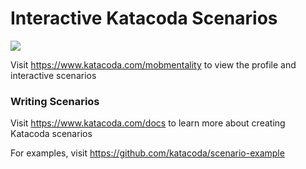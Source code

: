 # Interactive Katacoda Scenarios

[![](http://shields.katacoda.com/katacoda/mobmentality/count.svg)](https://www.katacoda.com/mobmentality "Get your profile on Katacoda.com")

Visit https://www.katacoda.com/mobmentality to view the profile and interactive scenarios

### Writing Scenarios
Visit https://www.katacoda.com/docs to learn more about creating Katacoda scenarios

For examples, visit https://github.com/katacoda/scenario-example
